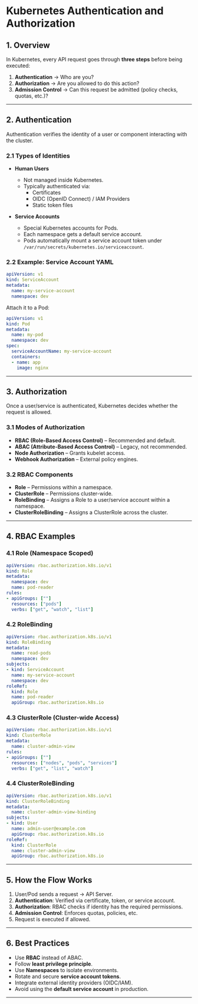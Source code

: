 # Kubernetes Authentication and Authorization

## 1. Overview

In Kubernetes, every API request goes through **three steps** before being executed:

1. **Authentication** → Who are you?  
2. **Authorization** → Are you allowed to do this action?  
3. **Admission Control** → Can this request be admitted (policy checks, quotas, etc.)?  

---

## 2. Authentication

Authentication verifies the identity of a user or component interacting with the cluster.

### 2.1 Types of Identities
- **Human Users**
  - Not managed inside Kubernetes.
  - Typically authenticated via:
    - Certificates
    - OIDC (OpenID Connect) / IAM Providers
    - Static token files

- **Service Accounts**
  - Special Kubernetes accounts for Pods.
  - Each namespace gets a default service account.
  - Pods automatically mount a service account token under `/var/run/secrets/kubernetes.io/serviceaccount`.

### 2.2 Example: Service Account YAML

```yaml
apiVersion: v1
kind: ServiceAccount
metadata:
  name: my-service-account
  namespace: dev
```

Attach it to a Pod:

```yaml
apiVersion: v1
kind: Pod
metadata:
  name: my-pod
  namespace: dev
spec:
  serviceAccountName: my-service-account
  containers:
  - name: app
    image: nginx
```

---

## 3. Authorization

Once a user/service is authenticated, Kubernetes decides whether the request is allowed.

### 3.1 Modes of Authorization
- **RBAC (Role-Based Access Control)** – Recommended and default.
- **ABAC (Attribute-Based Access Control)** – Legacy, not recommended.
- **Node Authorization** – Grants kubelet access.
- **Webhook Authorization** – External policy engines.

### 3.2 RBAC Components
- **Role** – Permissions within a namespace.
- **ClusterRole** – Permissions cluster-wide.
- **RoleBinding** – Assigns a Role to a user/service account within a namespace.
- **ClusterRoleBinding** – Assigns a ClusterRole across the cluster.

---

## 4. RBAC Examples

### 4.1 Role (Namespace Scoped)

```yaml
apiVersion: rbac.authorization.k8s.io/v1
kind: Role
metadata:
  namespace: dev
  name: pod-reader
rules:
- apiGroups: [""]
  resources: ["pods"]
  verbs: ["get", "watch", "list"]
```

### 4.2 RoleBinding

```yaml
apiVersion: rbac.authorization.k8s.io/v1
kind: RoleBinding
metadata:
  name: read-pods
  namespace: dev
subjects:
- kind: ServiceAccount
  name: my-service-account
  namespace: dev
roleRef:
  kind: Role
  name: pod-reader
  apiGroup: rbac.authorization.k8s.io
```

### 4.3 ClusterRole (Cluster-wide Access)

```yaml
apiVersion: rbac.authorization.k8s.io/v1
kind: ClusterRole
metadata:
  name: cluster-admin-view
rules:
- apiGroups: [""]
  resources: ["nodes", "pods", "services"]
  verbs: ["get", "list", "watch"]
```

### 4.4 ClusterRoleBinding

```yaml
apiVersion: rbac.authorization.k8s.io/v1
kind: ClusterRoleBinding
metadata:
  name: cluster-admin-view-binding
subjects:
- kind: User
  name: admin-user@example.com
  apiGroup: rbac.authorization.k8s.io
roleRef:
  kind: ClusterRole
  name: cluster-admin-view
  apiGroup: rbac.authorization.k8s.io
```

---

## 5. How the Flow Works

1. User/Pod sends a request → API Server.  
2. **Authentication**: Verified via certificate, token, or service account.  
3. **Authorization**: RBAC checks if identity has the required permissions.  
4. **Admission Control**: Enforces quotas, policies, etc.  
5. Request is executed if allowed.  

---

## 6. Best Practices

- Use **RBAC** instead of ABAC.  
- Follow **least privilege principle**.  
- Use **Namespaces** to isolate environments.  
- Rotate and secure **service account tokens**.  
- Integrate external identity providers (OIDC/IAM).  
- Avoid using the **default service account** in production.  

---
